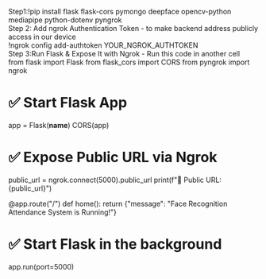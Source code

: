 Step1:!pip install flask flask-cors pymongo deepface opencv-python mediapipe python-dotenv pyngrok <br/>
Step 2: Add ngrok Authentication Token - to make backend address publicly access in our device <br/>
 !ngrok config add-authtoken YOUR_NGROK_AUTHTOKEN  <br/>
Step 3:Run Flask & Expose It with Ngrok - Run this code in another cell <br/>
from flask import Flask
from flask_cors import CORS
from pyngrok import ngrok

# ✅ Start Flask App
app = Flask(__name__)
CORS(app)

# ✅ Expose Public URL via Ngrok
public_url = ngrok.connect(5000).public_url
print(f"🚀 Public URL: {public_url}")

@app.route("/")
def home():
    return {"message": "Face Recognition Attendance System is Running!"}

# ✅ Start Flask in the background
app.run(port=5000)

 
